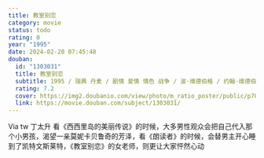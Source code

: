 ```yaml
---
title: 教室别恋
category: movie
status: todo
rating: 0
year: "1995"
date: 2024-02-20 07:45:48
douban:
  id: "1303031"
  title: 教室别恋
  subtitle: 1995 / 瑞典 丹麦 / 剧情 爱情 情色 战争 / 波·维德伯格 / 约翰·维德伯格 马莉卡·拉格尔克朗斯
  rating: 7.2
  cover: https://img2.doubanio.com/view/photo/m_ratio_poster/public/p700204231.jpg
  link: https://movie.douban.com/subject/1303031/
---
```


Via tw 丁太升 看《西西里岛的美丽传说》的时候，大多男性观众会把自己代入那个小男孩，渴望一亲莫妮卡贝鲁奇的芳泽，看《朗读者》的时候，会替男主开心睡到了凯特文斯莱特，《教室别恋》的女老师，则更让大家怦然心动